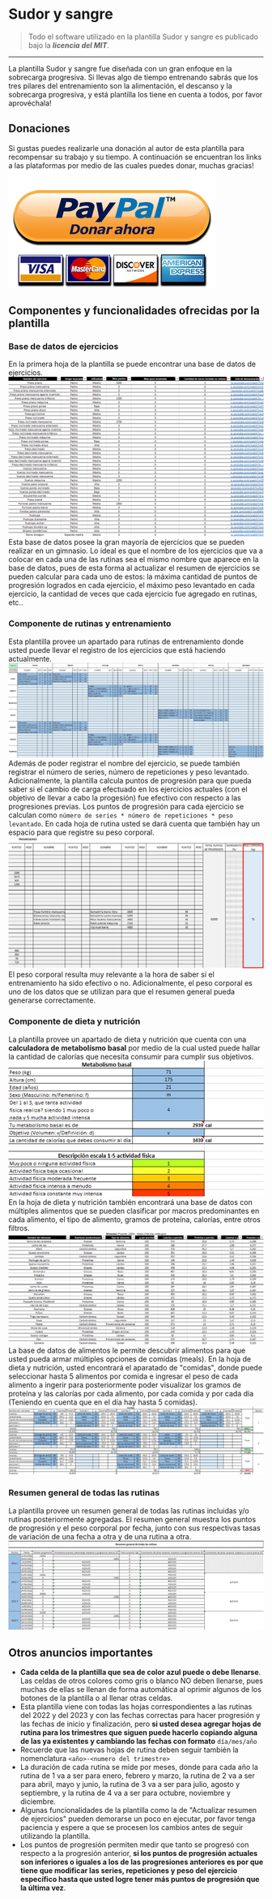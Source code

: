 # Sudor y sangre
> Todo el software utilizado en la plantilla Sudor y sangre es publicado bajo la ***licencia del MIT***.
---
La plantilla Sudor y sangre fue diseñada con un gran enfoque en la sobrecarga progresiva. Si llevas algo de tiempo entrenando sabrás que los tres pilares del entrenamiento son la alimentación, el descanso y la sobrecarga progresiva, y está plantilla los tiene en cuenta a todos, por favor aprovéchala!
## Donaciones
Si gustas puedes realizarle una donación al autor de esta plantilla para recompensar su trabajo y su tiempo. A continuación se encuentran los links a las plataformas por medio de las cuales puedes donar, muchas gracias!\
[![Dona aquí por medio de PayPal](/images/donateButtonImage.png)](https://www.paypal.com/donate/?hosted_button_id=D2EP9KB7F8EHU)
## Componentes y funcionalidades ofrecidas por la plantilla
### Base de datos de ejercicios
En la primera hoja de la plantilla se puede encontrar una base de datos de ejercicios. 
![Base de datos de ejercicios](/images/baseEjercicios.png)
Esta base de datos posee la gran mayoría de ejercicios que se pueden realizar en un gimnasio. Lo ideal es que el nombre de los ejercicios que va a colocar en cada una de las rutinas sea el mismo nombre que aparece en la base de datos, pues de esta forma al actualizar el resumen de ejercicios se pueden calcular para cada uno de estos: la máxima cantidad de puntos de progresión logrados en cada ejercicio, el máximo peso levantado en cada ejercicio, la cantidad de veces que cada ejercicio fue agregado en rutinas, etc..
### Componente de rutinas y entrenamiento
Esta plantilla provee un apartado para rutinas de entrenamiento donde usted puede llevar el registro de los ejercicios que está haciendo actualmente.
![Ejemplo hoja de rutina de entrenamiento](/images/rutina.png)
Además de poder registrar el nombre del ejercicio, se puede también registrar el número de series, número de repeticiones y peso levantado. Adicionalmente, la plantilla calcula puntos de progresión para que pueda saber si el cambio de carga efectuado en los ejercicios actuales (con el objetivo de llevar a cabo la progesión) fue efectivo con respecto a las progresiones previas. Los puntos de progresión para cada ejercicio se calculan como `número de series * número de repeticiones * peso levantado`. En cada hoja de rutina usted se dará cuenta que también hay un espacio para que registre su peso corporal.
![Registro del peso corporal](/images/pesoCorporal.png)
El peso corporal resulta muy relevante a la hora de saber si el entrenamiento ha sido efectivo o no. Adicionalmente, el peso corporal es uno de los datos que se utilizan para que el resumen general pueda generarse correctamente.
### Componente de dieta y nutrición
La plantilla provee un apartado de dieta y nutrición que cuenta con una **calculadora de metabolísmo basal** por medio de la cual usted puede hallar la cantidad de calorías que necesita consumir para cumplir sus objetivos.
![Calculadora de metabolísmo basal](/images/calculadora.png)
En la hoja de dieta y nutrición también encontrará una base de datos con múltiples alimentos que se pueden clasificar por macros predominantes en cada alimento, el tipo de alimento, gramos de proteína, calorías, entre otros filtros. 
![Base de datos de alimentos](/images/baseAlimentos.png)
La base de datos de alimentos le permite descubrir alimentos para que usted pueda armar múltiples opciones de comidas (meals). En la hoja de dieta y nutrición, usted encontrará el aparatado de "comidas", donde puede seleccionar hasta 5 alimentos por comida e ingresar el peso de cada alimento a ingerir para posteriormente poder visualizar los gramos de proteína y las calorías por cada alimento, por cada comida y por cada día (Teniendo en cuenta que en el día hay hasta 5 comidas).
![Apartado de comidas](/images/comidas.png)
### Resumen general de todas las rutinas
La plantilla provee un resumen general de todas las rutinas incluidas y/o rutinas posteriormente agregadas. El resumen general muestra los puntos de progresión y el peso corporal por fecha, junto con sus respectivas tasas de variación de una fecha a otra y de una rutina a otra.
![Resumen general](/images/resumenGeneral.png)
## Otros anuncios importantes
* **Cada celda de la plantilla que sea de color azul puede o debe llenarse**. Las celdas de otros colores como gris o blanco NO deben llenarse, pues muchas de ellas se llenan de forma automática al oprimir algunos de los botones de la plantilla o al llenar otras celdas.
* Esta plantilla viene con todas las hojas correspondientes a las rutinas del 2022 y del 2023 y con las fechas correctas para hacer progresión y las fechas de inicio y finalización, pero **si usted desea agregar hojas de rutina para los trimestres que siguen puede hacerlo copiando alguna de las ya existentes y cambiando las fechas con formato** `día/mes/año`
* Recuerde que las nuevas hojas de rutina deben seguir también la nomenclatura `<año>-<numero del trimestre>`
* La duración de cada rutina se mide por meses, donde para cada año la rutina de 1 va a ser para enero, febrero y marzo, la rutina de 2 va a ser para abril, mayo y junio, la rutina de 3 va a ser para julio, agosto y septiembre, y la rutina de 4 va a ser para octubre, noviembre y diciembre.
* Algunas funcionalidades de la plantilla como la de "Actualizar resumen de ejercicios" pueden demorarse un poco en ejecutar, por favor tenga paciencia y espere a que se procesen los cambios antes de seguir utilizando la plantilla.
* Los puntos de progresión permiten medir que tanto se progresó con respecto a la progresión anterior, **si los puntos de progresión actuales son inferiores o iguales a los de las progresiones anteriores es por que tiene que modificar las series, repeticiones y peso del ejercicio específico hasta que usted logre tener más puntos de progresión que la última vez**.
